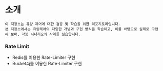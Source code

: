 # 소개
```text
이 저장소는 유량 제어에 대한 검증 및 학습을 위한 리포지토리입니다.
본 저장소에서는 유량제어의 다양한 개념과 구현 방식을 학습하고, 이를 바탕으로 실제로 구현해 보며, 각종 시나리오와 사례를 실습합니다.
```


### Rate Limit
* Redis를 이용한 Rate-Limiter 구현
* Bucket4j를 이용한 Rate-Limiter 구현
